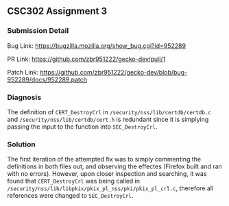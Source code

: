 ## CSC302 Assignment 3

### Submission Detail

Bug Link: https://bugzilla.mozilla.org/show_bug.cgi?id=952289

PR Link: https://github.com/zbr951222/gecko-dev/pull/1

Patch Link: https://github.com/zbr951222/gecko-dev/blob/bug-952289/docs/952289.patch

### Diagnosis

The definition of `CERT_DestroyCrl` in `/security/nss/lib/certdb/certdb.c` and `/security/nss/lib/certdb/cert.h` is redundant since it is simplying passing the input to the function into `SEC_DestroyCrl`.

### Solution

The first iteration of the attempted fix was to simply commenting the definitions in both files out, and observing the effectes (Firefox built and ran with no errors). However, upon closer inspection and searching, it was found that `CERT_DestroyCrl` was being called in `/security/nss/lib/libpkix/pkix_pl_nss/pki/pkix_pl_crl.c`, therefore all references were changed to `SEC_DestroyCrl`.
